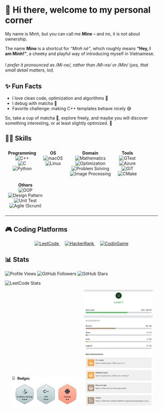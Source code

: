 # 👋 Hi there, welcome to my personal corner

My name is Minh, but you can call me **Mine** – and no, it is not about ownership.

The name **Mine** is a shortcut for _“Minh nè”_, which roughly means **“Hey, I am Minh!”**, a cheeky and playful way of introducing myself in Vietnamese.

###### I prefer it pronounced as */Mi-ne/*, rather than */Mi-nə/* or */Min/* (yes, that small detail matters, lol).



## ✨ Fun Facts
- I love clean code, optimization and algorithms 🧩
- I debug with matcha 🍵
- Favorite challenge: making C++ templates behave nicely 😅


So, take a cup of matcha 🍵, explore freely, and maybe you will discover something interesting, or at least slightly optimized. 🚀



## 🧑‍💻 Skills

<p align="center">
  <div style="display: inline-block; vertical-align: top; margin: 10px; text-align: center;">
    <strong>Programming</strong><br>
    <img src="https://img.shields.io/badge/C++-00599C?logo=cplusplus&logoColor=white" alt="C++"><br>
    <img src="https://img.shields.io/badge/C-00599C?logo=c&logoColor=white" alt="C"><br>
    <img src="https://img.shields.io/badge/Python-3776AB?logo=python&logoColor=white" alt="Python">
  </div>

  <div style="display: inline-block; vertical-align: top; margin: 10px; text-align: center;">
    <strong>OS</strong><br>
    <img src="https://img.shields.io/badge/macOS-000000?logo=apple&logoColor=white" alt="macOS"><br>
    <img src="https://img.shields.io/badge/Linux-FCC624?logo=linux&logoColor=black" alt="Linux">
  </div>

  <div style="display: inline-block; vertical-align: top; margin: 10px; text-align: center;">
    <strong>Domain</strong><br>
    <img src="https://img.shields.io/badge/Mathematics-4B0082?logo=google-scholar&logoColor=white" alt="Mathematics"><br>
    <img src="https://img.shields.io/badge/Optimization-008080?logo=gnu&logoColor=white" alt="Optimization"><br>
    <img src="https://img.shields.io/badge/Problem%20Solving-6A5ACD?logo=brain&logoColor=white" alt="Problem Solving"><br>
    <img src="https://img.shields.io/badge/Image%20Processing-FF6F00?logo=opencv&logoColor=white" alt="Image Processing">
  </div>

  <div style="display: inline-block; vertical-align: top; margin: 10px; text-align: center;">
    <strong>Tools</strong><br>
    <img src="https://img.shields.io/badge/GTest-4B8BBE?logo=googletest&logoColor=white" alt="GTest"><br>
    <img src="https://img.shields.io/badge/Azure-0078D4?logo=microsoft-azure&logoColor=white" alt="Azure"><br>
    <img src="https://img.shields.io/badge/GIT-F05032?logo=git&logoColor=white" alt="GIT"><br>
    <img src="https://img.shields.io/badge/CMake-064F8C?logo=cmake&logoColor=white" alt="CMake">
  </div>

  <div style="display: inline-block; vertical-align: top; margin: 10px; text-align: center;">
    <strong>Others</strong><br>
    <img src="https://img.shields.io/badge/OOP-008080?logo=python&logoColor=white" alt="OOP"><br>
    <img src="https://img.shields.io/badge/Design%20Pattern-FF6347?logo=uml&logoColor=white" alt="Design Pattern"><br>
    <img src="https://img.shields.io/badge/Unit%20Test-1E90FF?logo=google&logoColor=white" alt="Unit Test"><br>
    <img src="https://img.shields.io/badge/Agile%20(Scrum)-FFD700?logo=trello&logoColor=black" alt="Agile (Scrum)">
  </div>
</p>


---


## 🎮 Coding Platforms

<p align="center">
  <a href="https://leetcode.com/minh1505">
    <img src="https://img.shields.io/badge/LeetCode-FFA116?logo=leetcode&logoColor=white" alt="LeetCode">
  </a>
  &nbsp;&nbsp;&nbsp;
  <a href="https://www.hackerrank.com/nghoangminh1505">
    <img src="https://img.shields.io/badge/HackerRank-2EC866?logo=hackerrank&logoColor=white" alt="HackerRank">
  </a>
  &nbsp;&nbsp;&nbsp;
  <a href="https://www.codingame.com/profile/minhne">
    <img src="https://img.shields.io/badge/CodinGame-F2BB13?logo=codio&logoColor=black" alt="CodinGame">
  </a>
</p>


## 📊 Stats

![Profile Views](https://komarev.com/ghpvc/?username=i-am-mine&style=flat-square)
![GitHub Followers](https://img.shields.io/github/followers/i-am-mine?label=Followers&style=social)
![GitHub Stars](https://img.shields.io/github/stars/i-am-mine?affiliations=OWNER%2CCOLLABORATOR&style=social)

![LeetCode Stats](https://leetcard.jacoblin.cool/minh1505?theme=light&font=Source%20Code%20Pro)

<p align="center">
  <img src="assets/hackerrank.png" alt="HackerRank Achievements" width="45%" />
  &nbsp;&nbsp;
  <img src="assets/codingame.png" alt="CodinGame Achievements" width="45%" />
</p>




